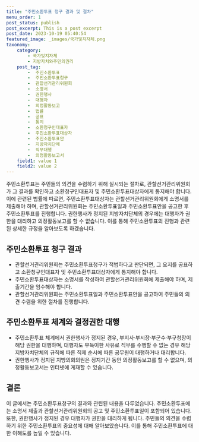 ```yaml
---
title: "주민소환투표 청구 결과 및 절차"
menu_order: 1
post_status: publish
post_excerpt: This is a post excerpt
post_date: 2023-10-19 05:40:54
featured_image: _images/국가및지자체.png
taxonomy:
    category:
        - 국가및지자체
        - 지방자치와주민의권리
    post_tag:
        -  주민소환투표
        -  주민소환투표청구
        -  관할선거관리위원회
        -  소명서
        -  권한행사
        -  대행자
        -  의정활동보고
        -  법률
        -  공표
        -  통지
        -  소환청구인대표자
        -  주민소환투표대상자
        -  주민소환투표안
        -  지방자치단체
        -  직무대행
        -  의정활동보고서
    field1: value 1
    field2: value 2
---
```



주민소환투표는 주민들의 의견을 수렴하기 위해 실시되는 절차로, 관할선거관리위원회가 그 결과를 확인하고 소환청구인대표자 및 주민소환투표대상자에게 통지해야 합니다. 이에 관련된 법률에 따르면, 주민소환투표대상자는 관할선거관리위원회에게 소명서를 제출해야 하며, 관할선거관리위원회는 주민소환투표일과 주민소환투표안을 공고한 후 주민소환투표를 진행합니다. 권한행사가 정지된 지방자치단체의 경우에는 대행자가 권한을 대리하고 의정활동보고를 할 수 없습니다. 이를 통해 주민소환투표의 진행과 관련된 상세한 규정을 알아보도록 하겠습니다.

## 주민소환투표 청구 결과

- 관할선거관리위원회는 주민소환투표청구가 적법하다고 판단되면, 그 요지를 공표하고 소환청구인대표자 및 주민소환투표대상자에게 통지해야 합니다.
- 주민소환투표대상자는 소명서를 작성하여 관할선거관리위원회에 제출해야 하며, 제출기간을 엄수해야 합니다.
- 관할선거관리위원회는 주민소환투표일과 주민소환투표안을 공고하여 주민들의 의견 수렴을 위한 절차를 진행합니다.

## 주민소환투표 체계와 결정권한 대행

- 주민소환투표 체계에서 권한행사가 정지된 경우, 부지사·부시장·부군수·부구청장이 해당 권한을 대행하며, 대행자도 부득이한 사유로 직무를 수행할 수 없는 경우 해당 지방자치단체의 규칙에 따른 직제 순서에 따른 공무원이 대행하거나 대리합니다.
- 권한행사가 정지된 지방의회의원은 정지기간 동안 의정활동보고를 할 수 없으며, 의정활동보고서는 인터넷에 게재할 수 있습니다.

## 결론

이 글에서는 주민소환투표청구의 결과와 관련된 내용을 다루었습니다. 주민소환투표에는 소명서 제출과 관할선거관리위원회의 공고 및 주민소환투표일이 포함되어 있습니다. 또한, 권한행사가 정지된 경우 대행자가 권한을 대리하게 됩니다. 주민들의 의견을 수렴하기 위한 주민소환투표의 중요성에 대해 알아보았습니다. 이를 통해 주민소환투표에 대한 이해도를 높일 수 있습니다.
